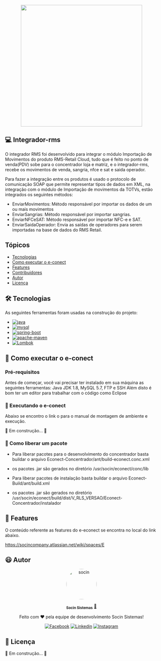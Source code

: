 
<p align="center"> 
      <img src="https://avatars.githubusercontent.com/u/48964967?v=4 width="350px" height="400px"/>
<p align="center"> 

## 💻 Integrador-rms 

O integrador RMS foi desenvolvido para integrar o módulo Importação de Movimentos do produto RMS-Retail Cloud, tudo que é feito no ponto de venda(PDV) sobe para o concentrador loja e matriz, e o integrador-rms, recebe os movimentos de venda, sangria, nfce e sat e saida operador. 

Para fazer a integração entre os produtos é usado o protocolo de comunicação SOAP que permite representar tipos de dados em XML, na integração com o módulo de Importação de movimentos da TOTVs, estão integrados os seguintes métodos:
                 
- EnviarMovimentos: Método responsável por importar os dados de um ou mais movimentos
- EnviarSangrias: Método responsável por importar sangrias.
- EnviarNFCeSAT: Método responsável por importar NFC-e e SAT.
- EnviarSaidaOperador: Envia as saídas de operadores para serem importadas na base de dados do RMS Retail.




## Tópicos

- [Tecnologias](#-Tecnologias)
- [Como executar o e-conect](#-Como-executar-o-e-conect)
- [Features](#-Features)
- [Contribuidores](#-Contribuidores)
- [Autor](#-Autor)
- [Licença](#-Licença)

## 🛠 Tecnologias

As seguintes ferramentas foram usadas na construção do projeto:
                 


<ul> 
  <li><a href="https://www.java.com">
    <img src="https://img.shields.io/badge/Java%201.8-ED8B00?style=for-the-badge&logo=java&logoColor=white" alt="java">
  </a></li>
  <li><a href="https://www.mysql.com">
    <img src="https://img.shields.io/badge/MySQL_v1.7-316192?style=for-the-badge&logo=mysql&logoColor=white" alt="mysql">
  </a> </li>
  <li><a href="https://spring.io/projects/spring-boot">
    <img src="https://img.shields.io/badge/Spring_Boot_2.5.1-%6DB33F.svg?&style=for-the-badge&logo=spring&logoColor=white" alt="spring-boot">
  </a></li>
  <li><a href="https://maven.apache.org/">
    <img src="https://img.shields.io/badge/Apache Maven-E4405F.svg?&style=for-the-badge&logo=apachemaven&logoColor=white" alt="apache-maven">
  </a></li>
   <li><a href="https://projectlombok.org/">
    <img src="https://img.shields.io/badge/Lombok-F7B500.svg?&style=for-the-badge&logo=&logoColor=white" alt="Lombok">
  </a></li>
                                                                                                                                            
 </ul>                                                                                                                                           


## 🚀 Como executar o e-conect

### Pré-requisitos

Antes de começar, você vai precisar ter instalado em sua máquina as seguintes ferramentas:
Java JDK 1.8, MySQL 5.7, FTP e SSH
Além disto é bom ter um editor para trabalhar com o código como Eclipse

### 🎲 Executando o e-conect

Abaixo se encontro o link o para o manual de montagem de ambiente e execução.

🚧 Em construção... 🚧

### 🎁 Como liberar um pacote

- Para liberar pacotes para o desenvolvimento do concentrador basta buildar o arquivo Econect-Concentrador/ant/build-econect.conc.xml
- os pacotes .jar são gerados no diretório /usr/socin/econect/conc/lib

- Para liberar pacotes de instalação basta buildar o arquivo Econect-Build/ant/build.xml
- os pacotes .jar são gerados no diretório /usr/socin/econect/build/dist/V_RLS_VERSAO/Econect-Concentrador/instalador

## 💫 Features

O conteúdo referente as features do e-econect se encontra no local  do link abaixo.

https://socincompany.atlassian.net/wiki/spaces/E

## 😃 Autor

<p align="center"> 
   <a href="https://www.socin.com.br/">
      <img style="border-radius: 50%;" src="https://avatars.githubusercontent.com/u/48964967?v=4" width="100px;" alt="socin"/>
   </a>
</p>
<p align="center"> 
      <sub><b>Socin Sistemas</b></sub></a> <a href="https://www.socin.com.br/" title="Socin">🚀</a>
<p align="center"> 
 Feito com ❤️  pela equipe de desenvolvimento Socin Sistemas!
</p>
<p align="center"> 
 <a href="https://www.facebook.com/socinsistemas"><img src="https://img.shields.io/badge/Facebook-1877F2?style=for-the-badge&logo=facebook&logoColor=white" alt="Facebook"></a>
<a href="https://www.linkedin.com/company/socinsistemas/"><img src="https://img.shields.io/badge/LinkedIn-0077B5?style=for-the-badge&logo=linkedin&logoColor=white" alt="Linkedin"></a>
<a href="https://www.instagram.com/socinsistemas/?hl=pt-br"><img src="https://img.shields.io/badge/Instagram-E4405F?style=for-the-badge&logo=instagram&logoColor=white" alt="Instagram"></a> 
</p>

## 📝 Licença

🚧 Em construção... 🚧


